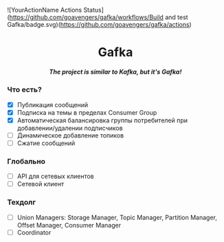 ![YourActionName Actions Status](https://github.com/goavengers/gafka/workflows/Build and test Gafka/badge.svg)(https://github.com/goavengers/gafka/actions)

<div align="center">
  <h1>Gafka</h1>
  <h5>The project is similar to Kafka, but it's Gafka!</h5>
</div>

### Что есть?

- [x] Публикация сообщений
- [x] Подписка на темы в пределах Consumer Group
- [x] Автоматическая балансировка группы потребителей при добавлении/удалении подписчиков
- [ ] Динамическое добавление топиков
- [ ] Сжатие сообщений

### Глобально

- [ ] API для сетевых клиентов
- [ ] Сетевой клиент

### Техдолг

- [ ] Union Managers: Storage Manager, Topic Manager, Partition Manager, Offset Manager, Consumer Manager
- [ ] Coordinator
